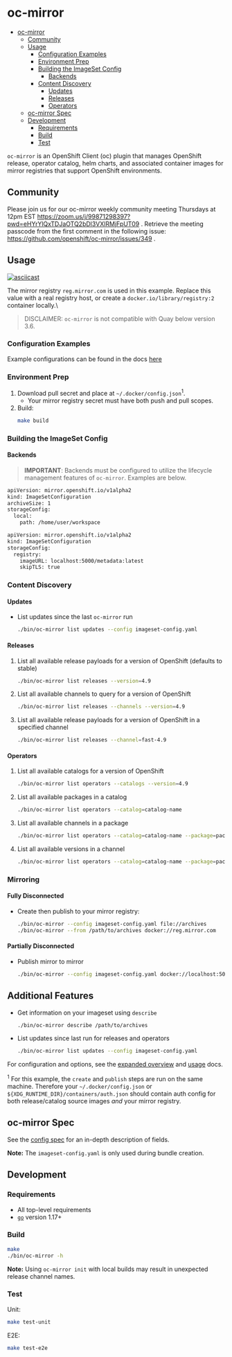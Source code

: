 # oc-mirror
- [oc-mirror](#oc-mirror)
  - [Community](#community)
  - [Usage](#usage)
    - [Configuration Examples](#configuration-examples)
    - [Environment Prep](#environment-prep)
    - [Building the ImageSet Config](#building-the-imageset-config)
      - [Backends](#backends)
    - [Content Discovery](#content-discovery)
      - [Updates](#updates)
      - [Releases](#releases)
      - [Operators](#operators)
  - [oc-mirror Spec](#oc-mirror-spec)
  - [Development](#development)
    - [Requirements](#requirements)
    - [Build](#build)
    - [Test](#test)

`oc-mirror` is an OpenShift Client (oc) plugin that manages OpenShift release, operator catalog, helm charts, and associated container images for mirror registries that support OpenShift environments.

## Community
Please join us for our oc-mirror weekly community meeting Thursdays at 12pm EST https://zoom.us/j/99871298397?pwd=eHYrYlQxTDJaOTQ2bDl3VXlRMjFpUT09 . Retrieve the meeting passcode from the first comment in the following issue: https://github.com/openshift/oc-mirror/issues/349 . 
 
## Usage
[![asciicast](https://asciinema.org/a/uToc11VnzG0RMZrht2dsaTfo9.svg)](https://asciinema.org/a/uToc11VnzG0RMZrht2dsaTfo9)

The mirror registry `reg.mirror.com` is used in this example.
Replace this value with a real registry host, or create a `docker.io/library/registry:2` container locally.\

> DISCLAIMER: `oc-mirror` is not compatible with Quay below version 3.6.

### Configuration Examples

Example configurations can be found in the docs [here](docs/examples)
### Environment Prep
1. Download pull secret and place at `~/.docker/config.json`<sup>1</sup>.
    - Your mirror registry secret must have both push and pull scopes.
2. Build:
    ```sh
    make build
    ```
### Building the ImageSet Config
#### Backends
> **IMPORTANT**: Backends must be configured to utilize the lifecycle management features of `oc-mirror`. Examples are below.
```sh
apiVersion: mirror.openshift.io/v1alpha2
kind: ImageSetConfiguration
archiveSize: 1
storageConfig:
  local:
    path: /home/user/workspace
```
```sh
apiVersion: mirror.openshift.io/v1alpha2
kind: ImageSetConfiguration
storageConfig:
  registry:
    imageURL: localhost:5000/metadata:latest
    skipTLS: true
```
### Content Discovery

#### Updates

- List updates since the last `oc-mirror` run
  ```sh
  ./bin/oc-mirror list updates --config imageset-config.yaml
  ```
#### Releases
1. List all available release payloads for a version of OpenShift (defaults to stable)
   ```sh
   ./bin/oc-mirror list releases --version=4.9
   ```
2. List all available channels to query for a version of OpenShift
   ```sh
   ./bin/oc-mirror list releases --channels --version=4.9
   ```
3. List all available release payloads for a version of OpenShift in a specified channel
   ```sh
   ./bin/oc-mirror list releases --channel=fast-4.9
   ```
#### Operators
1. List all available catalogs for a version of OpenShift
   ```sh
   ./bin/oc-mirror list operators --catalogs --version=4.9
   ```
2. List all available packages in a catalog
   ```sh
   ./bin/oc-mirror list operators --catalog=catalog-name
   ````
3. List all available channels in a package
    ```sh
    ./bin/oc-mirror list operators --catalog=catalog-name --package=package-name
    ```
4. List all available versions in a channel
      ```sh
    ./bin/oc-mirror list operators --catalog=catalog-name --package=package-name --channel=channel-name
    ```
### Mirroring

#### Fully Disconnected
- Create then publish to your mirror registry:
    ```sh
    ./bin/oc-mirror --config imageset-config.yaml file://archives
    ./bin/oc-mirror --from /path/to/archives docker://reg.mirror.com
    ```
#### Partially Disconnected
- Publish mirror to mirror
     ```sh
    ./bin/oc-mirror --config imageset-config.yaml docker://localhost:5000
    ```
## Additional Features
- Get information on your imageset using `describe`
    ```sh
    ./bin/oc-mirror describe /path/to/archives
    ```
- List updates since last run for releases and operators
  ```sh
  ./bin/oc-mirror list updates --config imageset-config.yaml
  ```
For configuration and options, see the [expanded overview](./docs/overview.md) and [usage](./docs/usage.md) docs.

<sup>1</sup> For this example, the `create` and `publish` steps are run on the same machine. Therefore your `~/.docker/config.json` or `${XDG_RUNTIME_DIR}/containers/auth.json` should contain auth config for both release/catalog source images _and_ your mirror registry.

## oc-mirror Spec

See the [config spec][config-spec] for an in-depth description of fields.

**Note:** The `imageset-config.yaml` is only used during bundle creation.

## Development

### Requirements

- All top-level requirements
- [`go`][go] version 1.17+

### Build

```sh
make
./bin/oc-mirror -h
```

**Note:** Using `oc-mirror init` with local builds may result in unexpected release channel names.

### Test

Unit:
```sh
make test-unit
```

E2E:
```sh
make test-e2e
```

[config-spec]:https://pkg.go.dev/github.com/openshift/oc-mirror/pkg/config/v1alpha1#ImageSetConfiguration
[go]:https://golang.org/dl/